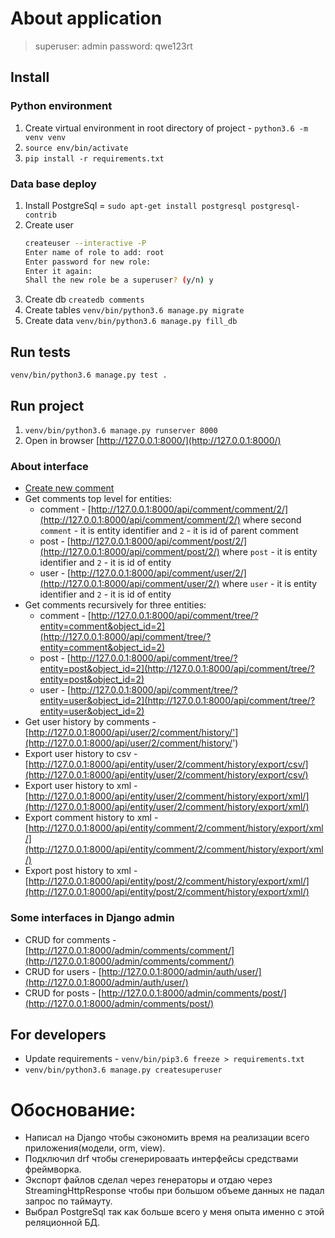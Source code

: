 # About application

> superuser: admin
> password: qwe123rt

## Install

### Python environment
1. Create virtual environment in root directory of project - `python3.6 -m venv venv`
2. `source env/bin/activate`
3. `pip install -r requirements.txt`

### Data base deploy
1. Install PostgreSql = `sudo apt-get install postgresql postgresql-contrib`
2. Create user 
    ```bash
    createuser --interactive -P
    Enter name of role to add: root
    Enter password for new role: 
    Enter it again: 
    Shall the new role be a superuser? (y/n) y
    ```
3. Create db `createdb comments`
4. Create tables `venv/bin/python3.6 manage.py migrate`
5. Create data `venv/bin/python3.6 manage.py fill_db`

## Run tests
`venv/bin/python3.6 manage.py test .`

## Run project
1. `venv/bin/python3.6 manage.py runserver 8000`
2. Open in browser [http://127.0.0.1:8000/](http://127.0.0.1:8000/)
### About interface
+ [Create new comment](http://127.0.0.1:8000/api/comment/)
+ Get comments top level for entities:
    + comment - [http://127.0.0.1:8000/api/comment/comment/2/](http://127.0.0.1:8000/api/comment/comment/2/) where 
    second `comment` - it is entity identifier and `2` - it is id of parent comment 
    + post - [http://127.0.0.1:8000/api/comment/post/2/](http://127.0.0.1:8000/api/comment/post/2/) where 
    `post` - it is entity identifier and `2` - it is id of entity
    + user - [http://127.0.0.1:8000/api/comment/user/2/](http://127.0.0.1:8000/api/comment/user/2/) where 
    `user` - it is entity identifier and `2` - it is id of entity 
+ Get comments recursively for three entities:
    + comment - [http://127.0.0.1:8000/api/comment/tree/?entity=comment&object_id=2](http://127.0.0.1:8000/api/comment/tree/?entity=comment&object_id=2)
    + post - [http://127.0.0.1:8000/api/comment/tree/?entity=post&object_id=2](http://127.0.0.1:8000/api/comment/tree/?entity=post&object_id=2)
    + user - [http://127.0.0.1:8000/api/comment/tree/?entity=user&object_id=2](http://127.0.0.1:8000/api/comment/tree/?entity=user&object_id=2)
+ Get user history by comments - [http://127.0.0.1:8000/api/user/2/comment/history/'](http://127.0.0.1:8000/api/user/2/comment/history/')
+ Export user history to csv - [http://127.0.0.1:8000/api/entity/user/2/comment/history/export/csv/](http://127.0.0.1:8000/api/entity/user/2/comment/history/export/csv/)
+ Export user history to xml - [http://127.0.0.1:8000/api/entity/user/2/comment/history/export/xml/](http://127.0.0.1:8000/api/entity/user/2/comment/history/export/xml/)
+ Export comment history to xml - [http://127.0.0.1:8000/api/entity/comment/2/comment/history/export/xml/](http://127.0.0.1:8000/api/entity/comment/2/comment/history/export/xml/)
+ Export post history to xml - [http://127.0.0.1:8000/api/entity/post/2/comment/history/export/xml/](http://127.0.0.1:8000/api/entity/post/2/comment/history/export/xml/)

### Some interfaces in Django admin
+ CRUD for comments - [http://127.0.0.1:8000/admin/comments/comment/](http://127.0.0.1:8000/admin/comments/comment/)
+ CRUD for users - [http://127.0.0.1:8000/admin/auth/user/](http://127.0.0.1:8000/admin/auth/user/)
+ CRUD for posts - [http://127.0.0.1:8000/admin/comments/post/](http://127.0.0.1:8000/admin/comments/post/)

## For developers
+ Update requirements - `venv/bin/pip3.6 freeze > requirements.txt`
+ `venv/bin/python3.6 manage.py createsuperuser`

# Обоснование:
- Написал на Django чтобы сэкономить время на реализации всего приложения(модели, orm, view).
- Подключил drf чтобы сгенерироваать интерфейсы средствами фреймворка.
- Экспорт файлов сделал через генераторы и отдаю через StreamingHttpResponse чтобы при большом объеме данных не падал запрос по таймауту.
- Выбрал PostgreSql так как больше всего у меня опыта именно с этой реляционной БД.
